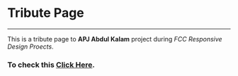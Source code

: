 # Tribute Page
<hr>

This is a tribute page to **APJ Abdul Kalam** project during _FCC Responsive Design Proects_.

### To check this [Click Here](https://sachin-me.github.io/tribute-page/index.html).
